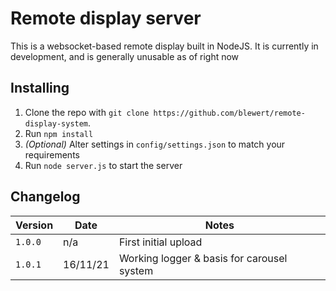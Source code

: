 
# Remote display server
This is a websocket-based remote display built in NodeJS. It is currently in development, and is generally unusable as of right now


## Installing
1) Clone the repo with `git clone https://github.com/blewert/remote-display-system`.
2) Run `npm install`
3) *(Optional)* Alter settings in `config/settings.json` to match your requirements
4) Run `node server.js` to start the server



## Changelog
| Version | Date         | Notes |
|---------|--------------|-------|
| `1.0.0`   | n/a          | First initial upload
| `1.0.1`   | 16/11/21     | Working logger & basis for carousel system

